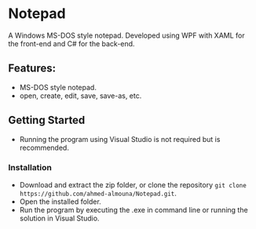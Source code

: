 # Notepad

A Windows MS-DOS style notepad. Developed using WPF with XAML for the front-end and C# for the back-end.

## Features:
- MS-DOS style notepad.
- open, create, edit, save, save-as, etc.
  
## Getting Started

* Running the program using Visual Studio is not required but is recommended.

### Installation

* Download and extract the zip folder, or clone the repository `git clone https://github.com/ahmed-almouna/Notepad.git`.
* Open the installed folder.
* Run the program by executing the .exe in command line or running the solution in Visual Studio.
